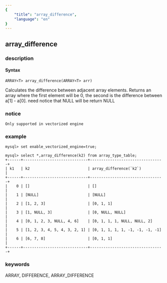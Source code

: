 ```yaml
---
{
    "title": "array_difference",
    "language": "en"
}
---
```


<!-- 
Licensed to the Apache Software Foundation (ASF) under one
or more contributor license agreements.  See the NOTICE file
distributed with this work for additional information
regarding copyright ownership.  The ASF licenses this file
to you under the Apache License, Version 2.0 (the
"License"); you may not use this file except in compliance
with the License.  You may obtain a copy of the License at

  http://www.apache.org/licenses/LICENSE-2.0

Unless required by applicable law or agreed to in writing,
software distributed under the License is distributed on an
"AS IS" BASIS, WITHOUT WARRANTIES OR CONDITIONS OF ANY
KIND, either express or implied.  See the License for the
specific language governing permissions and limitations
under the License.
-->

## array_difference

### description

#### Syntax

```
ARRAY<T> array_difference(ARRAY<T> arr)
```

Calculates the difference between adjacent array elements. 
Returns an array where the first element will be 0, the second is the difference between a[1] - a[0].
need notice that NULL will be return NULL

### notice

`Only supported in vectorized engine`

### example

```
mysql> set enable_vectorized_engine=true;

mysql> select *,array_difference(k2) from array_type_table;
+------+-----------------------------+---------------------------------+
| k1   | k2                          | array_difference(`k2`)          |
+------+-----------------------------+---------------------------------+
|    0 | []                          | []                              |
|    1 | [NULL]                      | [NULL]                          |
|    2 | [1, 2, 3]                   | [0, 1, 1]                       |
|    3 | [1, NULL, 3]                | [0, NULL, NULL]                 |
|    4 | [0, 1, 2, 3, NULL, 4, 6]    | [0, 1, 1, 1, NULL, NULL, 2]     |
|    5 | [1, 2, 3, 4, 5, 4, 3, 2, 1] | [0, 1, 1, 1, 1, -1, -1, -1, -1] |
|    6 | [6, 7, 8]                   | [0, 1, 1]                       |
+------+-----------------------------+---------------------------------+
```

### keywords

ARRAY, DIFFERENCE, ARRAY_DIFFERENCE
